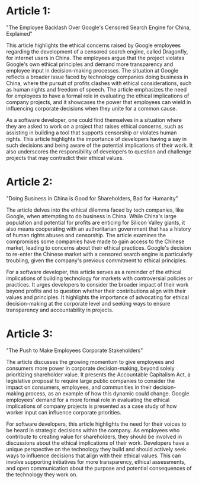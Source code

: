 # Article 1: 
"The Employee Backlash Over Google's Censored Search Engine for China, Explained"

This article highlights the ethical concerns raised by Google employees regarding the development of a censored search engine, called Dragonfly, for internet users in China. The employees argue that the project violates Google's own ethical principles and demand more transparency and employee input in decision-making processes. The situation at Google reflects a broader issue faced by technology companies doing business in China, where the pursuit of profits clashes with ethical considerations, such as human rights and freedom of speech. The article emphasizes the need for employees to have a formal role in evaluating the ethical implications of company projects, and it showcases the power that employees can wield in influencing corporate decisions when they unite for a common cause.

As a software developer, one could find themselves in a situation where they are asked to work on a project that raises ethical concerns, such as assisting in building a tool that supports censorship or violates human rights. This article highlights the importance of developers having a say in such decisions and being aware of the potential implications of their work. It also underscores the responsibility of developers to question and challenge projects that may contradict their ethical values.

# Article 2:
"Doing Business in China is Good for Shareholders, Bad for Humanity"

The article delves into the ethical dilemma faced by tech companies, like Google, when attempting to do business in China. While China's large population and potential for profits are enticing for Silicon Valley giants, it also means cooperating with an authoritarian government that has a history of human rights abuses and censorship. The article examines the compromises some companies have made to gain access to the Chinese market, leading to concerns about their ethical practices. Google's decision to re-enter the Chinese market with a censored search engine is particularly troubling, given the company's previous commitment to ethical principles.

For a software developer, this article serves as a reminder of the ethical implications of building technology for markets with controversial policies or practices. It urges developers to consider the broader impact of their work beyond profits and to question whether their contributions align with their values and principles. It highlights the importance of advocating for ethical decision-making at the corporate level and seeking ways to ensure transparency and accountability in projects.

# Article 3: 
"The Push to Make Employees Corporate Stakeholders"

The article discusses the growing momentum to give employees and consumers more power in corporate decision-making, beyond solely prioritizing shareholder value. It presents the Accountable Capitalism Act, a legislative proposal to require large public companies to consider the impact on consumers, employees, and communities in their decision-making process, as an example of how this dynamic could change. Google employees' demand for a more formal role in evaluating the ethical implications of company projects is presented as a case study of how worker input can influence corporate priorities.

For software developers, this article highlights the need for their voices to be heard in strategic decisions within the company. As employees who contribute to creating value for shareholders, they should be involved in discussions about the ethical implications of their work. Developers have a unique perspective on the technology they build and should actively seek ways to influence decisions that align with their ethical values. This can involve supporting initiatives for more transparency, ethical assessments, and open communication about the purpose and potential consequences of the technology they work on.
